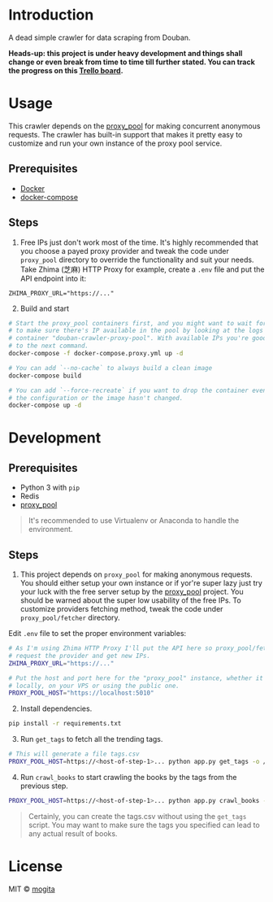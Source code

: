 # Introduction

A dead simple crawler for data scraping from Douban.

**Heads-up: this project is under heavy development and things shall change or even break from time to time till further stated. You can track the progress on this [Trello board](https://trello.com/b/ff2YcyvR/douban-crawler).**

# Usage

This crawler depends on the [proxy_pool](https://github.com/jhao104/proxy_pool) for making concurrent anonymous requests. The crawler has built-in support that makes it pretty easy to customize and run your own instance of the proxy pool service.

## Prerequisites

- [Docker](https://docs.docker.com/engine/install/)
- [docker-compose](https://docs.docker.com/compose/install/)

## Steps

1. Free IPs just don't work most of the time. It's highly recommended that you choose a payed proxy provider and tweak the code under `proxy_pool` directory to override the functionality and suit your needs. Take Zhima (芝麻) HTTP Proxy for example, create a `.env` file and put the API endpoint into it:

```env
ZHIMA_PROXY_URL="https://..."
```

2. Build and start

```bash
# Start the proxy_pool containers first, and you might want to wait for a while
# to make sure there's IP available in the pool by looking at the logs of 
# container "douban-crawler-proxy-pool". With available IPs you're good to go 
# to the next command.
docker-compose -f docker-compose.proxy.yml up -d

# You can add `--no-cache` to always build a clean image
docker-compose build

# You can add `--force-recreate` if you want to drop the container even when 
# the configuration or the image hasn't changed.
docker-compose up -d
```

# Development

## Prerequisites

- Python 3 with `pip`
- Redis
- [proxy_pool](https://github.com/jhao104/proxy_pool)

> It's recommended to use Virtualenv or Anaconda to handle the environment.

## Steps

1. This project depends on `proxy_pool` for making anonymous requests. You should either setup your own instance or if yor're super lazy just try your luck with the free server setup by the [proxy_pool](https://github.com/jhao104/proxy_pool) project. You should be warned about the super low usability of the free IPs. To customize providers fetching method, tweak the code under `proxy_pool/fetcher` directory.

Edit `.env` file to set the proper environment variables:

```bash
# As I'm using Zhima HTTP Proxy I'll put the API here so proxy_pool/fetcher can 
# request the provider and get new IPs. 
ZHIMA_PROXY_URL="https://..."

# Put the host and port here for the "proxy_pool" instance, whether it's running
# locally, on your VPS or using the public one.
PROXY_POOL_HOST="https://localhost:5010"
```

2. Install dependencies.

```bash
pip install -r requirements.txt
```

3. Run `get_tags` to fetch all the trending tags.

```bash
# This will generate a file tags.csv
PROXY_POOL_HOST=https://<host-of-step-1>... python app.py get_tags -o /your-output-dir
```

4. Run `crawl_books` to start crawling the books by the tags from the previous step.

```bash
PROXY_POOL_HOST=https://<host-of-step-1>... python app.py crawl_books -i /some-where/tags.csv -o /your-output-dir
```

> Certainly, you can create the tags.csv without using the `get_tags` script. You may want to make sure the tags you specified can lead to any actual result of books.

# License

MIT © [mogita](https://github.com/mogita)
